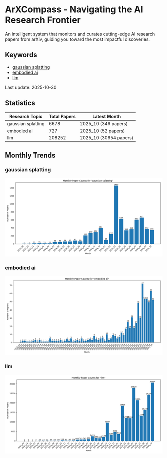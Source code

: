 # ArXCompass - Navigating the AI Research Frontier
An intelligent system that monitors and curates cutting-edge AI research papers from arXiv, guiding you toward the most impactful discoveries.

## Keywords

- [gaussian splatting](gaussian_splatting/)
- [embodied ai](embodied_ai/)
- [llm](llm/)

Last update: 2025-10-30

## Statistics

| Research Topic | Total Papers | Latest Month |
| --- | --- | --- |
| gaussian splatting | 6678 | 2025_10 (346 papers) |
| embodied ai | 727 | 2025_10 (52 papers) |
| llm | 208252 | 2025_10 (30654 papers) |

## Monthly Trends

### gaussian splatting

![Monthly Paper Counts for gaussian splatting](gaussian_splatting/monthly_stats.png)

### embodied ai

![Monthly Paper Counts for embodied ai](embodied_ai/monthly_stats.png)

### llm

![Monthly Paper Counts for llm](llm/monthly_stats.png)

